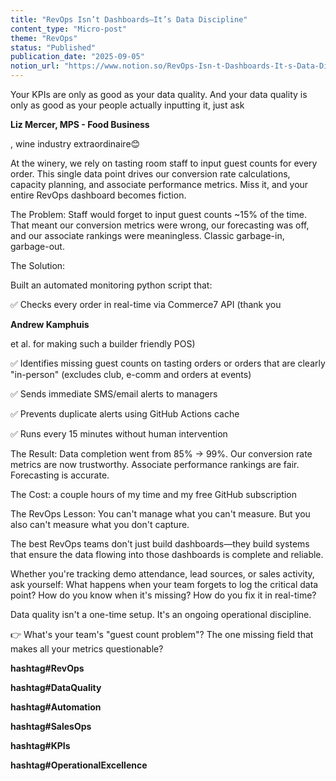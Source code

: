 ```yaml
---
title: "RevOps Isn’t Dashboards—It’s Data Discipline"
content_type: "Micro-post"
theme: "RevOps"
status: "Published"
publication_date: "2025-09-05"
notion_url: "https://www.notion.so/RevOps-Isn-t-Dashboards-It-s-Data-Discipline-2656c059767380ad8ac0f3d5f6422db1"
---
```


Your KPIs are only as good as your data quality. And your data quality is only as good as your people actually inputting it, just ask

**Liz Mercer, MPS - Food Business**

, wine industry extraordinaire😊

At the winery, we rely on tasting room staff to input guest counts for every order. This single data point drives our conversion rate calculations, capacity planning, and associate performance metrics. Miss it, and your entire RevOps dashboard becomes fiction.

The Problem: Staff would forget to input guest counts ~15% of the time. That meant our conversion metrics were wrong, our forecasting was off, and our associate rankings were meaningless. Classic garbage-in, garbage-out.

The Solution:

Built an automated monitoring python script that:

✅ Checks every order in real-time via Commerce7 API (thank you

**Andrew Kamphuis**

et al. for making such a builder friendly POS)

✅ Identifies missing guest counts on tasting orders or orders that are clearly "in-person" (excludes club, e-comm and orders at events)

✅ Sends immediate SMS/email alerts to managers

✅ Prevents duplicate alerts using GitHub Actions cache

✅ Runs every 15 minutes without human intervention

The Result: Data completion went from 85% → 99%. Our conversion rate metrics are now trustworthy. Associate performance rankings are fair. Forecasting is accurate.

The Cost: a couple hours of my time and my free GitHub subscription

The RevOps Lesson: You can't manage what you can't measure. But you also can't measure what you don't capture.

The best RevOps teams don't just build dashboards—they build systems that ensure the data flowing into those dashboards is complete and reliable.

Whether you're tracking demo attendance, lead sources, or sales activity, ask yourself: What happens when your team forgets to log the critical data point? How do you know when it's missing? How do you fix it in real-time?

Data quality isn't a one-time setup. It's an ongoing operational discipline.

👉 What's your team's "guest count problem"? The one missing field that makes all your metrics questionable?

**hashtag#RevOps**

**hashtag#DataQuality**

**hashtag#Automation**

**hashtag#SalesOps**

**hashtag#KPIs**

**hashtag#OperationalExcellence**

